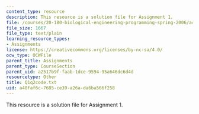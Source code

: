 ```yaml
---
content_type: resource
description: This resource is a solution file for Assignment 1.
file: /courses/20-180-biological-engineering-programming-spring-2006/a48faf6c7685ce39a26ada6ba566f258_Q1q2code.txt
file_size: 1667
file_type: text/plain
learning_resource_types:
- Assignments
license: https://creativecommons.org/licenses/by-nc-sa/4.0/
ocw_type: OCWFile
parent_title: Assignments
parent_type: CourseSection
parent_uid: a2517b9f-faab-1dce-9594-95a646dc6d4d
resourcetype: Other
title: Q1q2code.txt
uid: a48faf6c-7685-ce39-a26a-da6ba566f258
---
```

This resource is a solution file for Assignment 1.